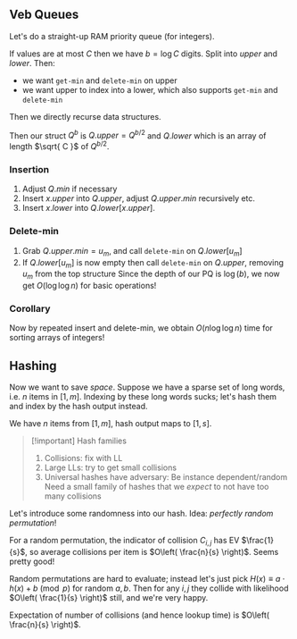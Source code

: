 ## Veb Queues
Let's do a straight-up RAM priority queue (for integers).

If values are at most $C$ then we have $b=\log C$ digits. Split into $upper$ and $lower$. Then:
- we want `get-min` and `delete-min` on upper
- we want upper to index into a lower, which also supports `get-min` and `delete-min`

Then we directly recurse data structures.

Then our struct $Q^{b}$ is $Q.upper=Q^{b/2}$ and $Q.lower$ which is an array of length $\sqrt{ C }$ of $Q^{b/2}$.
### Insertion
1. Adjust $Q.min$ if necessary
2. Insert $x.upper$ into $Q.upper$, adjust $Q.upper.min$ recursively etc.
3. Insert $x.lower$ into $Q.lower[x.upper]$.
### Delete-min
1. Grab $Q.upper.min=u_{m}$, and call `delete-min` on $Q.lower[u_{m}]$
2. If $Q.lower[u_{m}]$ is now empty then call `delete-min` on $Q.upper$, removing $u_{m}$ from the top structure
Since the depth of our PQ is $\log(b)$, we now get $O(\log \log n)$ for basic operations!
### Corollary
Now by repeated insert and delete-min, we obtain $O(n\log \log n)$ time for sorting arrays of integers!
## Hashing
Now we want to save *space*. Suppose we have a sparse set of long words, i.e. $n$ items in $[1,m]$. Indexing by these long words sucks; let's hash them and index by the hash output instead.

We have $n$ items from $[1,m]$, hash output maps to $[1,s]$.

> [!important] Hash families
> 1. Collisions: fix with LL
> 2. Large LLs: try to get small collisions
> 3. Universal hashes have adversary: Be instance dependent/random
> Need a small family of hashes that we *expect* to not have too many collisions

Let's introduce some randomness into our hash. Idea: *perfectly random permutation*!

For a random permutation, the indicator of collision $C_{i,j}$ has EV $\frac{1}{s}$, so average collisions per item is $O\left( \frac{n}{s} \right)$. Seems pretty good!

Random permutations are hard to evaluate; instead let's just pick $H(x)\equiv a\cdot h(x)+b \pmod p$ for random $a,b$. Then for any $i,j$ they collide with likelihood $O\left( \frac{1}{s} \right)$ still, and we're very happy.

Expectation of number of collisions (and hence lookup time) is $O\left( \frac{n}{s} \right)$.